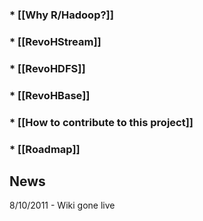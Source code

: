 ### * [[Why R/Hadoop?]]
### * [[RevoHStream]]
### * [[RevoHDFS]]
### * [[RevoHBase]]
### * [[How to contribute to this project]]
### * [[Roadmap]]
## News

8/10/2011 - Wiki gone live